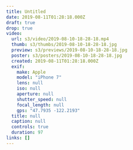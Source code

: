 ```yaml
---
title: Untitled
date: 2019-08-11T01:28:18.000Z
draft: true
drop: true
video:
  url: s3/video/2019-08-10-18-28-18.mp4
  thumb: s3/thumbs/2019-08-10-18-28-18.jpg
  preview: s3/previews/2019-08-10-18-28-18.jpg
  poster: s3/posters/2019-08-10-18-28-18.jpg
  created: 2019-08-11T01:28:18.000Z
  exif:
    make: Apple
    model: "iPhone 7"
    lens: null
    iso: null
    aperture: null
    shutter_speed: null
    focal_length: null
    gps: "47.7935 -122.2193"
  title: null
  caption: null
  controls: true
  duration: 97
links: []
---
```

